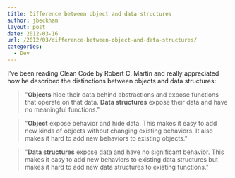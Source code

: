 ```yaml
---
title: Difference between object and data structures
author: jbeckham
layout: post
date: 2012-03-16
url: /2012/03/difference-between-object-and-data-structures/
categories:
  - Dev
---
```

I've been reading Clean Code by Robert C. Martin and really appreciated how he described the distinctions between objects and data structures:

> "**Objects** hide their data behind abstractions and expose functions that operate on that data. **Data structures** expose their data and have no meaningful functions."

> "**Object** expose behavior and hide data. This makes it easy to add new kinds of objects without changing existing behaviors. It also makes it hard to add new behaviors to existing objects."

> "**Data structures** expose data and have no significant behavior. This makes it easy to add new behaviors to existing data structures but makes it hard to add new data structures to existing functions."
